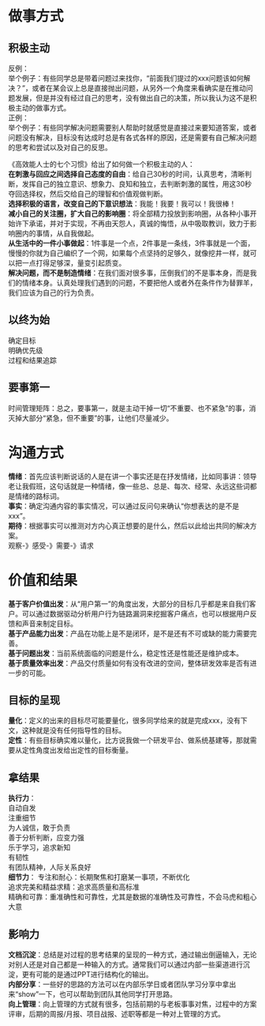 # 做事方式
## 积极主动
反例：  
举个例子：有些同学总是带着问题过来找你，“前面我们提过的xxx问题该如何解决？”，或者在某会议上总是直接抛出问题，从另外一个角度来看确实是在推动问题发展，但是并没有经过自己的思考，没有做出自己的决策，所以我认为这不是积极主动的做事方式。  
正例：  
举个例子：有些同学解决问题需要别人帮助时就感觉是直接过来要知道答案，或者问题没有解决，目标没有达成时总是有各式各样的原因，还是需要有自己解决问题的思考和尝试以及对自己的反思。  

《高效能人士的七个习惯》给出了如何做一个积极主动的人：  
**在刺激与回应之间选择自己态度的自由**：给自己30秒的时间，认真思考，清晰判断，发挥自己的独立意识、想象力、良知和独立，去判断刺激的属性，用这30秒夺回选择权，然后交给自己的理智和价值观做判断。  
**选择积极的语言，改变自己的下意识想法**：我能！我要！我可以！我很棒！  
**减小自己的关注圈，扩大自己的影响圈**：将全部精力投放到影响圈，从各种小事开始许下承诺，并对于实现，不再由天怨人，真诚的悔悟，从中吸取教训，致力于影响圈内的事情，从自我做起。  
**从生活中的一件小事做起**：1件事是一个点，2件事是一条线，3件事就是一个面，慢慢的你就为自己编织了一个网，如果每个点坚持的足够久，就像挖井一样，就可以把一点打得足够深，量变引起质变。  
**解决问题，而不是制造情绪**：在我们面对很多事，压倒我们的不是事本身，而是我们的情绪本身。认真处理我们遇到的问题，不要把他人或者外在条件作为替罪羊，我们应该为自己的行为负责。  

## 以终为始
确定目标  
明确优先级  
过程和结果追踪  

## 要事第一
时间管理矩阵：总之，要事第一，就是主动干掉一切“不重要、也不紧急”的事，消灭掉大部分“紧急，但不重要”的事，让他们尽量减少。    

# 沟通方式
**情绪**：首先应该判断说话的人是在讲一个事实还是在抒发情绪，比如同事讲：领导老让我假班，这句话就是一种情绪，像一些总、总是、每次、经常、永远这些词都是情绪的路标词。  
**事实**：确定沟通内容的事实情况，可以通过反问句来确认“你想表达的是不是xxx”。  
**期待**：根据事实可以推测对方内心真正想要的是什么，然后以此给出共同的解决方案。  
观察-》感受-》需要-》请求  

# 价值和结果
**基于客户价值出发**：从“用户第一”的角度出发，大部分的目标几乎都是来自我们客户。可以通过数据驱动分析用户行为链路漏洞来挖掘客户痛点，也可以根据用户反馈和声音来制定目标。  
**基于产品能力出发**：产品在功能上是不是闭环，是不是还有不可或缺的能力需要完善。  
**基于问题出发**：当前系统面临的问题是什么，稳定性还是性能还是维护成本。  
**基于质量效率出发**：产品交付质量如何有没有改进的空间，整体研发效率是否有进一步的可能。  

## 目标的呈现
**量化**：定义的出来的目标尽可能要量化，很多同学给来的就是完成xxx，没有下文，这种就是没有任何指导性的目标。  
**定性**：有些目标确实难以量化，比方说我做一个研发平台、做系统基建等，那就需要从定性角度出发给出定性的目标衡量。  

## 拿结果
**执行力**：  
自动自发  
注重细节  
为人诚信，敢于负责  
善于分析判断，应变力强  
乐于学习，追求新知  
有韧性  
有团队精神，人际关系良好  
**细节力**：
专注和耐心：长期聚焦和打磨某一事项，不断优化  
追求完美和精益求精：追求高质量和高标准  
精确和可靠：重准确性和可靠性，尤其是数据的准确性及可靠性，不会马虎和粗心大意  

## 影响力
**文档沉淀**：总结是对过程的思考结果的呈现的一种方式，通过输出倒逼输入，无论对别人还是对自己都是一种输入的方式。通常我们可以通过内部一些渠道进行沉淀，更有可能的是通过PPT进行结构化的输出。  
**内部分享**：一些好的思路的方法可以在内部乐学日或者团队学习分享中拿出来“show”一下，也可以帮助到团队其他同学打开思路。  
**向上管理**：向上管理的方式就有很多，包括前期的与老板事事对焦，过程中的方案评审，后期的周报/月报、项目战报、述职等都是一种对上管理的方式。  